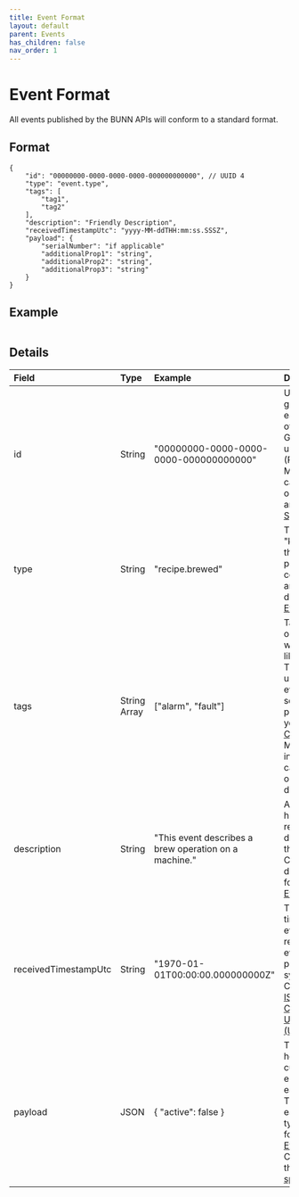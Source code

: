 ```yaml
---
title: Event Format
layout: default
parent: Events
has_children: false
nav_order: 1
---
```


# Event Format

All events published by the BUNN APIs will conform to a standard format.

## Format

```
{
    "id": "00000000-0000-0000-0000-000000000000", // UUID 4
    "type": "event.type",
    "tags": [
        "tag1",
        "tag2"
    ],
    "description": "Friendly Description",
    "receivedTimestampUtc": "yyyy-MM-ddTHH:mm:ss.SSSZ",
    "payload": {
        "serialNumber": "if applicable"
        "additionalProp1": "string",
        "additionalProp2": "string",
        "additionalProp3": "string"
    }
}
```

## Example

```
```

## Details

| Field | Type   | Example                              | Description                                         |
| :-----|:-------| :----------------------------------- | :-------------------------------------------------- |
| id    | String | "00000000-0000-0000-0000-000000000000" | Unique ID generated for each instance of an event. Generated using UUID 4 (Random). More details can be found on [Wikipedia](https://en.wikipedia.org/wiki/Universally_unique_identifier#Version_4_(random)) and/or the [IETF Specification](https://www.ietf.org/rfc/rfc4122.txt). |
| type  | String | "recipe.brewed" | This is the "kind" of event that was published and corresponds to an event definition in our [Event Catalog](..). |
| tags  | String Array | ["alarm", "fault"] | Tags describe one or more ways to group like events. These can be used to filter events when searching or publishing to your [Event Consumer](event-consumer). More information can be found in our [Event Tags](event-tags) documentation. |
| description  | String | "This event describes a brew operation on a machine." | A brief, human-readable description of the event type. Corresponds to descriptions found in our [Event Catalog](..). |
| receivedTimestampUtc  | String | "1970-01-01T00:00:00.000000000Z" | The data and time that the event was recieved by the event-processing system. Conforms to [ISO-8601](https://en.wikipedia.org/wiki/ISO_8601) in [Coordinated Universal Time (UTC)](https://en.wikipedia.org/wiki/Coordinated_Universal_Time). |
| payload  | JSON | { "active": false } | The payload holds the custom data elements for each event. The format for each event type can be found in our [Event Catalog](..). Conforms to the [JSON specification](https://www.json.org/json-en.html). |

